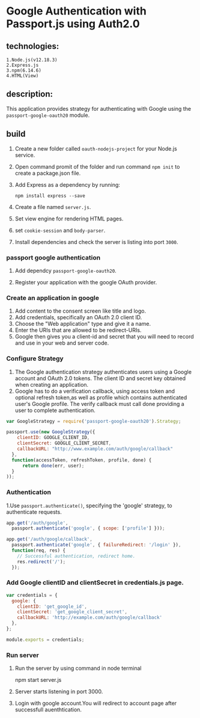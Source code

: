 # Google Authentication with Passport.js using Auth2.0 
 
 ## technologies:

    1.Node.js(v12.18.3) 
    2.Express.js 
    3.npm(6.14.6)
    4.HTML(View)
    
## description:

This application provides strategy for authenticating with Google
using the `passport-google-oauth20` module.

## build 

1. Create a new folder called `oauth-nodejs-project` for your Node.js service.

2. Open command promit of the folder and run command `npm init` to create a package.json file.

3. Add Express as a dependency by running:

    `npm install express --save`

4. Create a file named `server.js`.

5. Set view engine for rendering HTML pages.

6. set `cookie-session` and `body-parser`.

7. Install dependencies  and check the server is listing into port `3000`.

### passport google authentication

1. Add dependcy `passport-google-oauth20`.

2.  Register your application with the google OAuth provider. 

### Create an application in google
1. Add content to the consent screen like title and logo.
2. Add credentials, specifically an OAuth 2.0 client ID.
3. Choose the "Web application" type and give it a name.
4. Enter the URIs that are allowed to be redirect-URIs.
5. Google then gives you a client-id and secret that you will need to record and use in your web and server code.

### Configure Strategy

1. The Google authentication strategy authenticates users using a Google account and OAuth 2.0 tokens. The client ID and secret key  obtained when creating an application.
2. Google has to do a verification callback, using access token and optional refresh token,as well as profile which contains authenticated user's Google profile. The verify callback must call done providing a user to complete authentication.

```js
var GoogleStrategy = require('passport-google-oauth20').Strategy;

passport.use(new GoogleStrategy({
    clientID: GOOGLE_CLIENT_ID,
    clientSecret: GOOGLE_CLIENT_SECRET,
    callbackURL: "http://www.example.com/auth/google/callback"
  },
  function(accessToken, refreshToken, profile, done) {
      return done(err, user);
  }
));
```
###  Authentication

1.Use `passport.authenticate()`, specifying the 'google' strategy, to authenticate requests.

```js
app.get('/auth/google',
  passport.authenticate('google', { scope: ['profile'] }));

app.get('/auth/google/callback', 
  passport.authenticate('google', { failureRedirect: '/login' }),
  function(req, res) {
    // Successful authentication, redirect home.
    res.redirect('/');
  });
```
### Add Google clientID and clientSecret in credentials.js page.
  ```js
  var credentials = {
    google: {
      clientID: 'get_google_id',
      clientSecret: 'get_google_client_secret',
      callbackURL: 'http://example.com/auth/google/callback'
    },
  };

  module.exports = credentials;
```
### Run server

 1. Run the server by using command in node terminal
    
    npm start server.js
  
2. Server starts listening in port 3000.

3. Login with google account.You will redirect to account page after successfull auenthtication.

